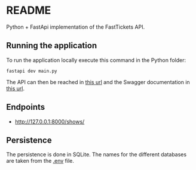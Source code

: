 # README

Python + FastApi implementation of the FastTickets API.

## Running the application

To run the application locally execute this command in the Python folder:

```
fastapi dev main.py
```

The API can then be reached in [this url](http://127.0.0.1:8000) and the Swagger documentation in [this url](http://127.0.0.1:8000/docs).

## Endpoints

* http://127.0.0.1:8000/shows/

## Persistence

The persistence is done in SQLite. The names for the different databases are taken from the [.env](.env) file.
